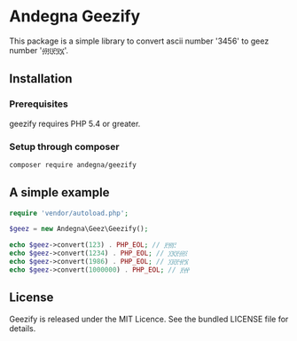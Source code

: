 Andegna Geezify
===============
This package is a simple library to convert ascii number '3456' to geez number '፴፬፻፶፮'.

Installation
------------

### Prerequisites
geezify requires PHP 5.4 or greater.

### Setup through composer
```sh
composer require andegna/geezify
```

A simple example
----------------
```php
require 'vendor/autoload.php';

$geez = new Andegna\Geez\Geezify();

echo $geez->convert(123) . PHP_EOL; // ፻፳፫
echo $geez->convert(1234) . PHP_EOL; // ፲፪፻፴፬
echo $geez->convert(1986) . PHP_EOL; // ፲፱፻፹፮
echo $geez->convert(1000000) . PHP_EOL; // ፻፼
```

License
-------
Geezify is released under the MIT Licence. See the bundled LICENSE file for details.
